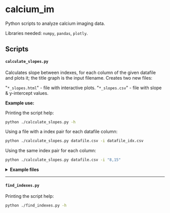 # calcium_im
Python scripts to analyze calcium imaging data.

Libraries needed:
`numpy`,
`pandas`,
`plotly`.

## Scripts

#### `calculate_slopes.py`

Calculates slope between indexes, for each column of the given datafile and plots it; the title graph is the input filename.
Creates two new files:

"`*_slopes.html`" - file with interactive plots.
"`*_slopes.csv`" - file with slope & y-intercept values.

**Example use:**

Printing the script help:
```bash
python ./calculate_slopes.py -h
```
Using a file with a index pair for each datafile column:
```bash
python ./calculate_slopes.py datafile.csv -i datafile_idx.csv
```
Using the same index pair for each column:
```bash
python ./calculate_slopes.py datafile.csv -i "8,15"
```

<details>
<summary><b>Example files</b></summary>

Example file `datafile_idx.csv` (one row per each datafile column):
```
idx1,idx2
70,307
72,300
71,305
```

Example file `datafile.csv` with 3 columns:
```
,cell1,cell2,cell3
1,126.316,145.066,138.661
2,126.101,143.839,139.16
3,126.012,141.971,138.882
4,126.026,141.889,138.86
5,125.856,140.537,139.011
```
  
</details>

---

#### `find_indexes.py`

Printing the script help:
```bash
python ./find_indexes.py -h
```